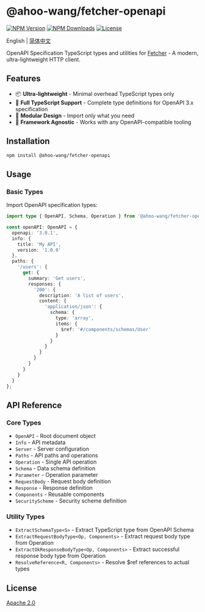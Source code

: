 # @ahoo-wang/fetcher-openapi

[![NPM Version](https://img.shields.io/npm/v/@ahoo-wang/fetcher-openapi)](https://www.npmjs.com/package/@ahoo-wang/fetcher-openapi)
[![NPM Downloads](https://img.shields.io/npm/dm/@ahoo-wang/fetcher-openapi)](https://www.npmjs.com/package/@ahoo-wang/fetcher-openapi)
[![License](https://img.shields.io/npm/l/@ahoo-wang/fetcher-openapi)](https://github.com/Ahoo-Wang/fetcher/blob/master/LICENSE)

English | [简体中文](./README.zh-CN.md)

OpenAPI Specification TypeScript types and utilities for [Fetcher](https://github.com/Ahoo-Wang/fetcher) - A modern,
ultra-lightweight HTTP client.

## Features

- 📦 **Ultra-lightweight** - Minimal overhead TypeScript types only
- 🦺 **Full TypeScript Support** - Complete type definitions for OpenAPI 3.x specification
- 🧩 **Modular Design** - Import only what you need
- 🎯 **Framework Agnostic** - Works with any OpenAPI-compatible tooling

## Installation

```bash
npm install @ahoo-wang/fetcher-openapi
```

## Usage

### Basic Types

Import OpenAPI specification types:

```typescript
import type { OpenAPI, Schema, Operation } from '@ahoo-wang/fetcher-openapi';

const openAPI: OpenAPI = {
  openapi: '3.0.1',
  info: {
    title: 'My API',
    version: '1.0.0'
  },
  paths: {
    '/users': {
      get: {
        summary: 'Get users',
        responses: {
          '200': {
            description: 'A list of users',
            content: {
              'application/json': {
                schema: {
                  type: 'array',
                  items: {
                    $ref: '#/components/schemas/User'
                  }
                }
              }
            }
          }
        }
      }
    }
  }
};
```

## API Reference

### Core Types

- `OpenAPI` - Root document object
- `Info` - API metadata
- `Server` - Server configuration
- `Paths` - API paths and operations
- `Operation` - Single API operation
- `Schema` - Data schema definition
- `Parameter` - Operation parameter
- `RequestBody` - Request body definition
- `Response` - Response definition
- `Components` - Reusable components
- `SecurityScheme` - Security scheme definition

### Utility Types

- `ExtractSchemaType<S>` - Extract TypeScript type from OpenAPI Schema
- `ExtractRequestBodyType<Op, Components>` - Extract request body type from Operation
- `ExtractOkResponseBodyType<Op, Components>` - Extract successful response body type from Operation
- `ResolveReference<R, Components>` - Resolve $ref references to actual types

## License

[Apache 2.0](https://github.com/Ahoo-Wang/fetcher/blob/master/LICENSE)